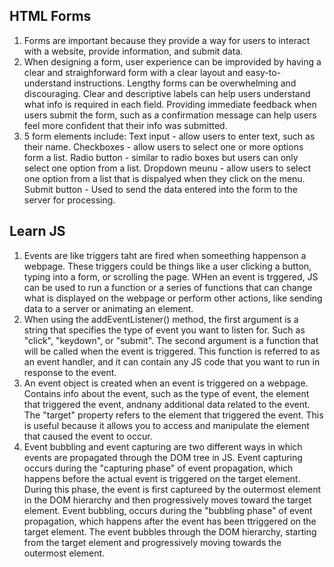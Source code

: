 ## HTML Forms

1. Forms are important because they provide a way for users to interact with a website, provide information, and submit data.
2. When designing a form, user experience can be improvided by having a clear and straighforward form with a clear layout and easy-to-understand instructions. Lengthy forms can be overwhelming and discouraging. Clear and descriptive labels can help users understand what info is required in each field. Providing immediate feedback when users submit the form, such as a confirmation message can help users feel more confident that their info was submitted.
3. 5 form elements include: Text input - allow users to enter text, such as their name. Checkboxes - allow users to select one or more options form a list. Radio button - similar to radio boxes but users can only select one option from a list. Dropdown meunu - allow users to select one option from a list that is dispalyed when they click on the menu. Submit button - Used to send the data entered into the form to the server for processing.

## Learn JS

1. Events are like triggers taht are fired when someething happenson a webpage. These triggers could be things like a user clicking a button, typing into a form, or scrolling the page. WHen an event is trggered, JS can be used to run a function or a series of functions that can change what is displayed on the webpage or perform other actions, like sending data to a server or animating an element.
2. When using the addEventListener() method, the first argument is a string that specifies the type of event you want to listen for. Such as "click", "keydown", or "submit". The second argument is a function that will be called when the event is triggered. This function is referred to as an event handler, and it can contain any JS code that you want to run in response to the event.
3. An event object is created when an event is triggered on a webpage. Contains info about the event, such as the type of event, the element that triggered the event, andnany additional data related to the event. The "target" property refers to the element that triggered the event. This is useful because it allows you to access and manipulate the element that caused the event to occur.
4. Event bubbling and event capturing are two different ways in which events are propagated through the DOM tree in JS. Event capturing occurs during the "capturing phase" of event propagation, which happens before the actual event is triggered on the target element. During this phase, the event is first captureed by the outermost element in the DOM hierarchy and then progressively moves toward the target element. Event bubbling, occurs during the "bubbling phase" of event propagation, which happens after the event has been ttriggered on the target element. The event bubbles through the DOM hierarchy, starting from the target element and progressively moving towards the outermost element.
